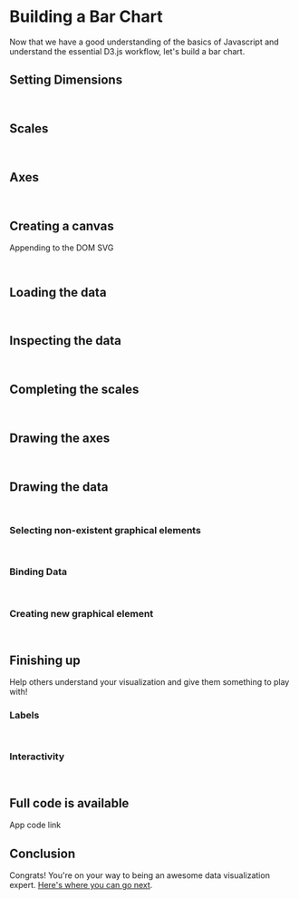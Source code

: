 # Building a Bar Chart

Now that we have a good understanding of the basics of Javascript and understand the essential D3.js workflow, let's build a bar chart.

## Setting Dimensions

```{javascript}


```

## Scales

```{javascript}


```

## Axes

```{javascript}


```

## Creating a canvas

Appending to the DOM
SVG

```{javascript}


```

## Loading the data

```{javascript}


```

## Inspecting the data

```{javascript}


```

## Completing the scales

```{javascript}


```

## Drawing the axes

```{javascript}


```

## Drawing the data

```{javascript}


```

### Selecting non-existent graphical elements

```{javascript}


```

### Binding Data

```{javascript}


```

### Creating new graphical element

```{javascript}


```

## Finishing up

Help others understand your visualization and give them something to play with!

### Labels

```{javascript}


```

### Interactivity

```{javascript}


```

## Full code is available

App code link

## Conclusion

Congrats! You're on your way to being an awesome data visualization expert. [Here's where you can go next](../09_conclusion/conclusion.md).